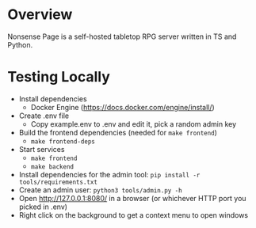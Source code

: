 # Overview
Nonsense Page is a self-hosted tabletop RPG server written in TS and Python.

# Testing Locally
- Install dependencies
  - Docker Engine (https://docs.docker.com/engine/install/)
- Create .env file
  - Copy example.env to .env and edit it, pick a random admin key
- Build the frontend dependencies (needed for `make frontend`)
  - `make frontend-deps`
- Start services
  - `make frontend`
  - `make backend`
- Install dependencies for the admin tool: `pip install -r tools/requirements.txt`
- Create an admin user: `python3 tools/admin.py -h`
- Open http://127.0.0.1:8080/ in a browser (or whichever HTTP port you picked in .env)
- Right click on the background to get a context menu to open windows
